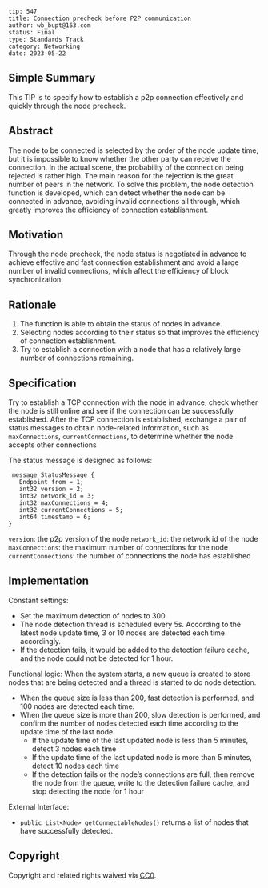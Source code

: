 ```
tip: 547
title: Connection precheck before P2P communication
author: wb_bupt@163.com
status: Final
type: Standards Track
category: Networking
date: 2023-05-22
```
 
## Simple Summary

This TIP is to specify how to establish a p2p connection effectively and quickly through the node precheck.

## Abstract

The node to be connected is selected by the order of the node update time, but it is impossible to know whether the other party can receive the connection. In the actual scene, the probability of the connection being rejected is rather high. The main reason for the rejection is the great number of peers in the network. To solve this problem, the node detection function is developed, which can detect whether the node can be connected in advance, avoiding invalid connections all through, which greatly improves the efficiency of connection establishment. 

## Motivation

Through the node precheck, the node status is negotiated in advance to achieve effective and fast connection establishment and avoid a large number of invalid connections, which affect the efficiency of block synchronization.

## Rationale

1. The function is able to obtain the status of nodes in advance.
2. Selecting nodes according to their status so that improves the efficiency of connection establishment.
3. Try to establish a connection with a node that has a relatively large number of connections remaining.

## Specification

Try to establish a TCP connection with the node in advance, check whether the node is still online and see if the connection can be successfully established. After the TCP connection is established, exchange a pair of status messages to obtain node-related information, such as `maxConnections`, `currentConnections`, to determine whether the node accepts other connections

The status message is designed as follows:
```
 message StatusMessage {
   Endpoint from = 1;
   int32 version = 2;
   int32 network_id = 3;
   int32 maxConnections = 4;
   int32 currentConnections = 5;
   int64 timestamp = 6;
}
```
`version`: the p2p version of the node
`network_id`: the network id of the node
`maxConnections`: the maximum number of connections for the node
`currentConnections`: the number of connections the node has established

## Implementation

Constant settings:
- Set the maximum detection of nodes to 300.
- The node detection thread is scheduled every 5s. According to the latest node update time, 3 or 10 nodes are detected each time accordingly.
- If the detection fails, it would be added to the detection failure cache, and the node could not be detected for 1 hour.

Functional logic:
When the system starts, a new queue is created to store nodes that are being detected and a thread is started to do node detection.
- When the queue size is less than 200, fast detection is performed, and 100 nodes are detected each time.
- When the queue size is more than 200, slow detection is performed, and confirm the number of nodes detected each time according to the update time of the last node.
  - If the update time of the last updated node is less than 5 minutes, detect 3 nodes each time
  - If the update time of the last updated node is more than 5 minutes, detect 10 nodes each time
  - If the detection fails or the node’s connections are full,  then remove the node from the queue, write to the detection failure cache, and stop detecting the node for 1 hour

External Interface:
- `public List<Node> getConnectableNodes()` returns a list of nodes that have successfully detected.


## Copyright

Copyright and related rights waived via [CC0](LICENSE.md).
